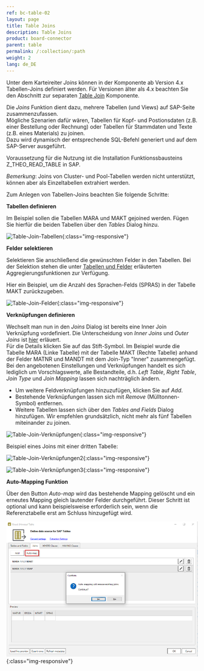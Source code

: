 ```yaml
---
ref: bc-table-02
layout: page
title: Table Joins
description: Table Joins
product: board-connector
parent: table
permalink: /:collection/:path
weight: 2
lang: de_DE
---
```


Unter dem Karteireiter *Joins* können in der Komponente ab Version 4.x Tabellen-Joins definiert werden. Für Versionen älter als 4.x beachten Sie den Abschnitt zur separaten [Table Join](../table-join) Komponente. <br>

Die *Joins* Funktion dient dazu, mehrere Tabellen (und Views) auf SAP-Seite zusammenzufassen.  <br>
Mögliche Szenarien dafür wären, Tabellen für Kopf- und Postionsdaten (z.B. einer Bestellung oder Rechnung) oder Tabellen für Stammdaten und Texte (z.B. eines Materials) zu joinen. <br>
Dazu wird dynamisch der entsprechende SQL-Befehl generiert und auf dem SAP-Server ausgeführt. <br>

Voraussetzung für die Nutzung ist die Installation Funktionssbausteins Z_THEO_READ_TABLE in SAP. 

*Bemerkung*: Joins von Cluster- und Pool-Tabellen werden nicht unterstützt, können aber als Einzeltabellen extrahiert werden.

Zum Anlegen von Tabellen-Joins beachten Sie folgende Schritte:

**Tabellen definieren**

Im Beispiel sollen die Tabellen MARA und MAKT gejoined werden. Fügen Sie hierfür die beiden Tabellen über den *Tables* Dialog hinzu. 

![Table-Join-Tabellen](/img/content/xu/xu_join_tabellen_auswählen.png){:class="img-responsive"}

**Felder selektieren**

Selektieren Sie anschließend die gewünschten Felder in den Tabellen. Bei der Selektion stehen die unter [Tabellen und Felder](./tabellen_und_felder) erläuterten Aggregierungsfunktionen zur Verfügung. 

Hier ein Beispiel, um die Anzahl des Sprachen-Felds (SPRAS) in der Tabelle MAKT zurückzugeben.   

![Table-Join-Felder](/img/content/xu/xu_join_felder_auswählen.png){:class="img-responsive"}

**Verknüpfungen definieren**

Wechselt man nun in den *Joins* Dialog ist bereits eine Inner Join Verknüpfung vordefiniert. Die Unterscheidung von *Inner Joins* und *Outer Joins* ist [hier](https://help.sap.com/doc/saphelp_tm80/8.0/de-DE/cf/21ec77446011d189700000e8322d00/content.htm?no_cache=true) erläuert. <br>
Für die Details klicken Sie auf das Stift-Symbol. Im Beispiel wurde die Tabelle MARA (Linke Tabelle) mit der Tabelle MAKT (Rechte Tabelle) anhand der Felder MATNR und MANDT mit dem Join-Typ "Inner" zusammengefügt. <br>
Bei den angebotenen Einstellungen und Verknüpfungen handelt es sich lediglich um Vorschlagswerte, alle Bestandteile, d.h. *Left Table*, *Right Table*, *Join Type* und *Join Mapping* lassen sich nachträglich ändern. <br>
- Um weitere Feldverknüpfungen hinzuzufügen, klicken Sie auf *Add*. 
- Bestehende Verknüpfungen lassen sich mit *Remove* (Mülltonnen-Symbol) entfernen. 
- Weitere Tabellen lassen sich über den *Tables and Fields* Dialog hinzufügen. Wir empfehlen grundsätzlich, nicht mehr als fünf Tabellen miteinander zu joinen.    

![Table-Join-Verknüpfungen](/img/content/xu/xu_join_verknüpfungen_01.png){:class="img-responsive"}

Beispiel eines Joins mit einer dritten Tabelle:

![Table-Join-Verknüpfungen2](/img/content/xu/xu_join_verknüpfungen_02.png){:class="img-responsive"}

![Table-Join-Verknüpfungen3](/img/content/xu/xu_join_verknüpfungen_03.png){:class="img-responsive"}

   
**Auto-Mapping Funktion**

Über den Button *Auto-map* wird das bestehende Mapping gelöscht und ein erneutes Mapping gleich lautender Felder durchgeführt. Dieser Schritt ist optional und kann beispielsweise erforderlich sein, wenn die Referenztabelle erst am Schluss hinzugefügt wird.     

![Table-Join-Automapping](/img/content/xu/xu_join_automap.png){:class="img-responsive"}


 
 
  
